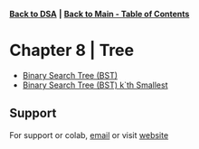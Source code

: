[**Back to DSA**](https://github.com/xanderbilla/LPU-Academics/tree/main/Navs/CSE205/CSE205.md) **|** [**Back to Main - Table of Contents**](https://github.com/xanderbilla/LPU-Academics#readme)

# Chapter 8 | Tree

- [Binary Search Tree (BST)](https://github.com/xanderbilla/LPU-Academics/blob/main/CSE%20205%20-%20DSA/Chapter%208%20-%20Tree/8_1-BST.cpp)
- [Binary Search Tree (BST) k`th Smallest](https://github.com/xanderbilla/LPU-Academics/blob/main/CSE%20205%20-%20DSA/Chapter%208%20-%20Tree/8_2-BST_Kth_Smallest.cpp)

## Support

For support or colab, [email](mailto:dev.xanderbilla@gmail.com) or visit [website](https://xanderbilla.com)
